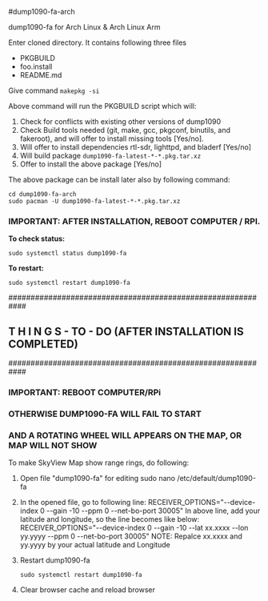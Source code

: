 #dump1090-fa-arch

dump1090-fa for Arch Linux & Arch Linux Arm

Enter cloned directory. It contains following three files
- PKGBUILD
- foo.install
- README.md

Give command `makepkg -si `

Above command will run the PKGBUILD script which will: 

1. Check for conflicts with existing other versions of dump1090
2. Check Build tools needed (git, make, gcc, pkgconf, binutils, and fakeroot), and will offer to install missing tools [Yes/no]. 
3. Will offer to install dependencies rtl-sdr, lighttpd, and bladerf [Yes/no]
4. Will build package `dump1090-fa-latest-*-*.pkg.tar.xz`
5. Offer to install the above package [Yes/no]

The above package can be install later also by following command:
```
cd dump1090-fa-arch 
sudo pacman -U dump1090-fa-latest-*-*.pkg.tar.xz
```
### IMPORTANT: AFTER INSTALLATION, REBOOT COMPUTER / RPI.

**To check status:**
```
sudo systemctl status dump1090-fa
```

**To restart:**
```
sudo systemctl restart dump1090-fa
```

############################################################

##  T H I N G S - TO -  DO (AFTER INSTALLATION IS COMPLETED)
  
############################################################

### IMPORTANT: REBOOT COMPUTER/RPi
### OTHERWISE DUMP1090-FA WILL FAIL TO START
### AND A ROTATING WHEEL WILL APPEARS ON THE MAP, OR MAP WILL NOT SHOW



To make SkyView Map show range rings, do following:

1. Open file "dump1090-fa" for editing
    sudo nano  /etc/default/dump1090-fa

2. In the opened file, go to following line:
    RECEIVER_OPTIONS="--device-index 0 --gain -10 --ppm 0 --net-bo-port 30005"
    In above line, add your latitude and longitude, so the line becomes like below:
    RECEIVER_OPTIONS="--device-index 0 --gain -10 --lat xx.xxxx --lon yy.yyyy --ppm 0 --net-bo-port 30005"
    NOTE: Repalce xx.xxxx and yy.yyyy by your actual latitude and Longitude

3. Restart dump1090-fa

    `sudo systemctl restart dump1090-fa `

4. Clear browser cache and reload browser
